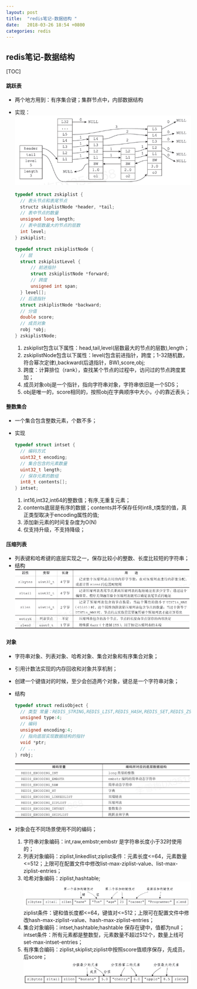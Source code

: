 ```yaml
---
layout: post
title:  "redis笔记-数据结构 "
date:   2018-03-26 18:54 +0800
categories: redis
---
```

redis笔记-数据结构 
------

[TOC]



#### 跳跃表

- 两个地方用到：有序集合键；集群节点中，内部数据结构  

- 实现：
  ![一个跳跃表](https://raw.githubusercontent.com/jelinet/jelinet.github.io/main/_posts/image/redis/skipLIst1.jpg)  

  ~~~c
  typedef struct zskiplist {
    // 表头节点和表尾节点
    structz skiplistNode *header, *tail;
    // 表中节点的数量
    unsigned long length;
    // 表中层数最大的节点的层数
    int level;
  } zskiplist;
  ~~~

  ~~~c
  typedef struct zskiplistNode {
    // 层
    struct zskiplistLevel {
        // 前进指针
        struct zskiplistNode *forward;
        // 跨度
        unsigned int span;
    } level[];
    // 后退指针
    struct zskiplistNode *backward;
    // 分值
    double score;
    // 成员对象
    robj *obj;
  } zskiplistNode;
  ~~~

  1. zskiplist包含以下属性：head,tail,level(层数最大的节点的层数),length；
  2. zskiplistNode包含以下属性：level(包含前进指针，跨度；1-32随机数，符合幂次定律),backward(后退指针，BW),score,obj; 
  3. 跨度：计算排位（rank），查找某个节点的过程中，访问过的节点跨度累加；
  4. 成员对象obj是一个指针，指向字符串对象，字符串依旧是一个SDS；
  5. obj是唯一的，score相同的，按照obj在字典顺序中大小，小的靠近表头；

#### 整数集合

- 一个集合包含整数元素，个数不多；

- 实现  

  ~~~c
  typedef struct intset {
    // 编码方式
    uint32_t encoding;
    // 集合包含的元素数量
    uint32_t length;
    // 保存元素的数组
    int8_t contents[];
  } intset;
  ~~~

  1. int16,int32,int64的整数值；有序,无重复元素；
  2. contents底层是有序的数据；contents并不保存任何int8_t类型的值，真正类型取决于encoding属性的值;
  3. 添加新元素的时间复杂度为O(N)
  4. 仅支持升级，不支持降级；

#### 压缩列表  

- 列表键和哈希键的底层实现之一，保存比较小的整数、长度比较短的字符串；
- 结构
  ![ziplist结构](https://raw.githubusercontent.com/jelinet/jelinet.github.io/main/_posts/image/redis/ziplist1.jpg)  

#### 对象

- 字符串对象、列表对象、哈希对象、集合对象和有序集合对象；

- 引用计数法实现的内存回收和对象共享机制；

- 创建一个键值对的时候，至少会创造两个对象，键总是一个字符串对象；

- 结构

  ~~~c
  typedef struct redisObject {
    // 类型 常量：REDIS_STRING,REDIS_LIST,REDIS_HASH,REDIS_SET,REDIS_ZSET
    unsigned type:4;
    // 编码
    unsigned encoding:4;
    // 指向底层实现数据结构的指针
    void *ptr;
    // ...
  } robj;
  ~~~

  ![编码常量](https://raw.githubusercontent.com/jelinet/jelinet.github.io/main/_posts/image/redis/object1.jpg)

- 对象会在不同场景使用不同的编码；  

  1. 字符串对象编码：int,raw,embstr;embstr 是字符串长度小于32时使用的；
  2. 列表对象编码：ziplist,linkedlist;ziplist条件：元素长度<=64，元素数量<=512；上限可在配置文件中修改list-max-ziplist-value、list-max-ziplist-entries；
  3. 哈希对象编码：ziplist,hashtable;
     ![hash的ziplist编码](https://raw.githubusercontent.com/jelinet/jelinet.github.io/main/_posts/image/redis/objecthash1.jpg)
       ziplist条件：键和值长度都<=64，键值对<=512；上限可在配置文件中修改hash-max-ziplist-value、hash-max-ziplist-entries；
  4. 集合对象编码：intset,hashtable;hashtable 保存在键中，值都为null；intset条件：所有元素都是整数型，元素数量不超过512个，数量上线可set-max-intset-entries；
  5. 有序集合编码：ziplist,skiplist;ziplist中按照score值顺序保存，先成员，后score；
     ![hash的ziplist编码](https://raw.githubusercontent.com/jelinet/jelinet.github.io/main/_posts/image/redis/zsetziplist1.jpg)
